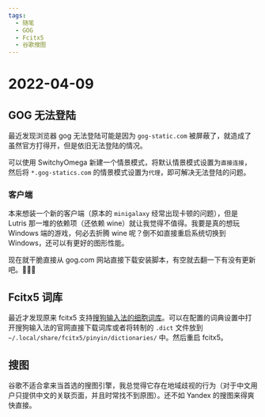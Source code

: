 ```yaml
---
tags:
  - 随笔
  - GOG
  - Fcitx5
  - 谷歌搜图
---
```


# 2022-04-09

## GOG 无法登陆

最近发现浏览器 gog 无法登陆可能是因为 `gog-static.com` 被屏蔽了，就造成了虽然官方打得开，但是依旧无法登陆的情况。

可以使用 SwitchyOmega 新建一个情景模式，将默认情景模式设置为`直接连接`，然后将 `*.gog-statics.com` 的情景模式设置为`代理`，即可解决无法登陆的问题。

### 客户端

本来想装一个新的客户端（原本的 `minigalaxy` 经常出现卡顿的问题），但是 Lutris 那一堆的依赖项（还依赖 wine）就让我觉得不值得。我要是真的想玩 Windows 端的游戏，何必去折腾 wine 呢？倒不如直接重启系统切换到 Windows，还可以有更好的图形性能。

现在就干脆直接从 gog.com 网站直接下载安装脚本，有空就去翻一下有没有更新吧。🤣🤣🤣

## Fcitx5 词库

最近才发现原来 fcitx5 支持[搜狗输入法的细胞词库](https://pinyin.sogou.com/dict/)。可以在配置的词典设置中打开搜狗输入法的官网直接下载词库或者将转制的 `.dict` 文件放到 `~/.local/share/fcitx5/pinyin/dictionaries/` 中。然后重启 fcitx5。

## 搜图

谷歌不适合拿来当首选的搜图引擎，我总觉得它存在地域歧视的行为（对于中文用户只提供中文的关联页面，并且时常找不到原图）。还不如 Yandex 的搜图来得爽快直接。